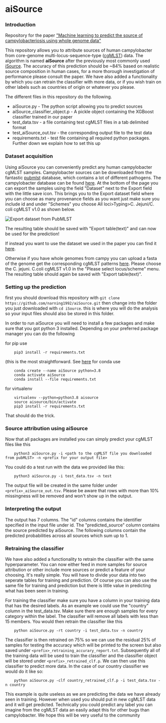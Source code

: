 # aiSource
### Introduction
Repository for the paper ["Machine learning to predict the source of campylobacteriosis using whole genome data"](https://doi.org/10.1101/2021.02.23.432443 )

This repository allows you to attribute sources of human campylobacter from core-genome multi-locus-sequence-type ([cgMLST](https://doi.org/10.1128/JCM.00080-17 )) data. The algorithm is named **aiSource** after the previously most commonly used [iSource](https://doi.org/10.1371/journal.pgen.1000203). The accuracy of this prediction should be ~84% based on realistic source composition in human cases, for a more thorough investigation of performance please consult the paper. We have also added a functionality by which you can retrain the classifier with more data, or if you wish train on other labels such as countries of origin or whatever you please.

The different files in this repository do the following.

* aiSource.py - The python script allowing you to predict sources
* aiSource_classifier_object.p - A pickle object containing the XGBoost classifier trained in our paper
* test_data.tsv - a file containing test cgMLST files in a tab delimited format
* test_aiSource_out.tsv - the corresponding output file to the test data
* requirements.txt - test file containing all required python packages. Further down we explain how to set this up

### Dataset acquisition
Using aiSource you can conveniently predict any human campylobacter cgMLST samples. Campylobacter sources can be downloaded from the fantastic [pubmlst](pubmlst.org) database, which contains a lot of different pathogens. The campylobacter database can be found [here](https://pubmlst.org/bigsdb?db=pubmlst_campylobacter_isolates&page=plugin&name=Export). At the bottom of the page you can export the samples using the field "Dataset" next to the Export field with the little save icon. This brings you to the Export dataset field where you can choose as many provenance fields as you want just make sure you include id and under "Schemes" you choose All loci>Typing>C. Jejuni/C. coli cgMLST v1.0 as shown below.

![Export dataset from PubMLST](./export_dataset.png)

The resulting table should be saved with "Export table(text)" and can now be used for the prediction!

If instead you want to use the dataset we used in the paper you can find it [here](https://pubmlst.org/bigsdb?db=pubmlst_campylobacter_isolates&page=query&project_list=102&submit=1). 

Otherwise if you have whole genomes from campy you can upload a fasta of the genome get the corresponding cgMLST patterns [here](https://pubmlst.org/bigsdb?db=pubmlst_campylobacter_seqdef&l=1&page=batchSequenceQuery). Please choose the C. jejuni. C.coli cgMLST v1.0 in the "Please select locus/scheme" menu. The resulting table should again be saved with "Export table(text)".

### Setting up the prediction
first you should download this repository with `git clone https://github.com/narning1992/aiSource.git`
then change into the folder you just downloaded with `cd iSource`.
this is where you will do the analysis so your input files should also be stored in this folder. 

In order to run aiSource you will need to install a few packages and make sure that you got python 3 installed. Depending on your preferred package manager you can do the following

for pip use 
```
    pip3 install -r requirements.txt
```
(this is the most straightforward. See [here](https://pip.pypa.io/en/stable/installing/)
for conda use
```
    conda create --name aiSource python=3.8
    conda activate aiSource
    conda install --file requirements.txt
```
for virtualenv 
```
    virtualenv --python=python3.8 aisource
    source aisource/bin/activate
    pip3 install -r requirements.txt

```

That should do the trick.

### Source attribution using aiSource
Now that all packages are installed you can simply predict your cgMLST files like this
```
    python3 aiSource.py -i <path to the cgMLST file you downloaded from pubMLST> -n <prefix for your output file>
```
You could do a test run with the data we provided like this:
```
    python3 aiSource.py -i test_data.tsv -n test
```

The output file will be created in the same folder under `<prefix>_aiSource_out.tsv`. Please be aware that rows with more than 10% missingness will be removed and won't show up in the output.

### Interpreting the output
The output has 7 columns. The "id" columns contains the identifier specified in the input file under id. The "predicted_source" column contains the source predicted by aiSource. The following columns contain the predicted probabilities across all sources which sum up to 1.


### Retraining the classifier
We have also added a functionality to retrain the classifier with the same hyperparameter. You can now either feed in more samples for source attribution or other include more sources or predict a feature of your choosing. It's really simple. You will have to divide your data into two seperate tables for training and prediction. Of course you can also use the same file for training and prediction but there is little value in predicting what has been seen in training. 

For training the classifier make sure you have a column in your training data that has the desired labels. As an example we could use the "country" column in the test_data.tsv. Make sure there are enough samples for every category within the label. The classifier will remove all labels with less than 15 members. You would then retrain the classifier like this
```
	python aiSource.py -rt country -i test_data.tsv -n country
```

The classifier is then retrained on 75% so we can use the residual 25% of samples for testing the accuracy which will be printed to the screen but also saved under `<prefix>_retraining_accurary_report.txt`. Subsequently all of the training data will be used to train the classifier and the classifier object will be stored under `<prefix>_retrained_clf.p`. We can then use this classifier to predict more data. In the case of our country classifier we would do it like so:
```
	python aiSource.py -clf country_retrained_clf.p -i test_data.tsv -n country
```

This example is quite useless as we are predicting the data we have already seen in training. However when used you should put in new cgMLST data and it will get predicted. Technically you could predict any label you can imagine from the cgMLST data an easily adapt this for other bugs than campylobacter. We hope this will be very useful to the community
